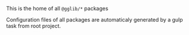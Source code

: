 This is the home of all `@gglib/*` packages

Configuration files of all packages are automaticaly generated by a gulp task from root project.
